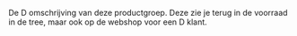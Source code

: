De D omschrijving van deze productgroep. Deze zie je terug in de voorraad in de tree, maar ook op de webshop voor een D klant.